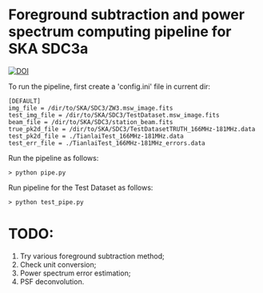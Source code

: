 # Foreground subtraction and power spectrum computing pipeline for SKA SDC3a

[![DOI](https://zenodo.org/badge/DOI/10.5281/zenodo.10124117.svg)](https://doi.org/10.5281/zenodo.10124117)

To run the pipeline, first create a 'config.ini' file in current dir:

```
[DEFAULT]
img_file = /dir/to/SKA/SDC3/ZW3.msw_image.fits
test_img_file = /dir/to/SKA/SDC3/TestDataset.msw_image.fits
beam_file = /dir/to/SKA/SDC3/station_beam.fits
true_pk2d_file = /dir/to/SKA/SDC3/TestDatasetTRUTH_166MHz-181MHz.data
test_pk2d_file = ./TianlaiTest_166MHz-181MHz.data
test_err_file = ./TianlaiTest_166MHz-181MHz_errors.data
```

Run the pipeline as follows:

```
> python pipe.py
```

Run pipeline for the Test Dataset as follows:

```
> python test_pipe.py
```

# TODO:

1. Try various foreground subtraction method;
2. Check unit conversion;
3. Power spectrum error estimation;
4. PSF deconvolution.